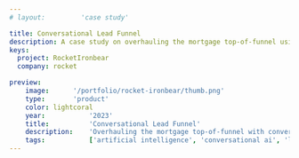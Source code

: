 ```yaml
---
# layout:         'case study'

title: Conversational Lead Funnel
description: A case study on overhauling the mortgage top-of-funnel using conversational AI.
keys:
  project: RocketIronbear
  company: rocket

preview:
    image:      '/portfolio/rocket-ironbear/thumb.png'
    type:       'product'
    color: lightcoral
    year:           '2023'
    title:          'Conversational Lead Funnel'
    description:    'Overhauling the mortgage top-of-funnel with conversational AI.'
    tags:           ['artificial intelligence', 'conversational ai', 'leadership', 'personalization']
---
```


<script setup>
    import Page from './Rocket-Ironbear.vue'
</script>

<Page></Page>

<!-- ## Challenge
Every Rocket Mortgage client starts in the same place, filling out one of two digital lead forms then talking with a mortgage banker. The primary lead form, however, ends at a frustrating dead end while the client unexpectedly receives a phone call. The hypothesis is this experience was the primary driver for low top-of-funnel success rates. The challenge was to **measurably improve the lead form experience without negatively impacting lead flow**.

## Process

### Validate Assumptions
We assumed people clients didn't like the dead-end and the disjointed experience of receiving a phone call from a mortgage banker within seconds of filling out a form. We also assumed most clients would prefer a chat experience with a mortgage banker versus a phone call. So, we asked clients what they wanted to do at the end of the form, get a call or chat. We ran this "smoke test" for two weeks on a slice of traffic. The results strongly indicated **clients at the end of the lead form preferred chatting versus getting a phone call**.

<Illustration>
    <template v-slot:image><img src="/portfolio/rocket-ironbear/dead-end.png"></template>
    <template v-slot:subtext>The original dead end of the lead form.</template>
</Illustration>

### Design
We created a full-screen/full-browser conversational UI that enabled clients to chat with our conversational AI and mortgage bankers. The AI was powered by ChatGPT and integrated with Salesforce for mortgage banker chats. We also added light personalization by leveraging client info gathered from the lead form including their name, property type, and local time of day.

<Illustration>
    <template v-slot:image><img src="/portfolio/rocket-ironbear/design.png"></template>
    <template v-slot:subtext>The new conversational UI.</template>
</Illustration>

<Illustration>
    <template v-slot:image><img src="/portfolio/rocket-ironbear/animation.gif"></template>
    <template v-slot:subtext>Transitioning from the lead form to the chat UI.</template>
</Illustration>

<Illustration>
    <template v-slot:image><img src="/portfolio/rocket-ironbear/chat.gif"></template>
    <template v-slot:subtext>Chatting with an AI and a mortgage banker in the new UI.</template>
</Illustration>

### Derisking
Mortgage bankers aren't staffed 24/7 yet launching during core hours poses the highest business risk. We found that a large percentage of clients submit leads during after hours, aren't able to get immediate help, and have lower success rates. This presented us with the opportunity for lower risk and greater positive impact. Aligning with the banking business, we staffed mortgage chat bankers during after hours.

<Illustration>
    <template v-slot:image><img src="/portfolio/rocket-ironbear/photo.jpg"></template>
    <template v-slot:subtext>Launch night – design, product, engineering, data, and business all in one room.</template>
</Illustration>

## Outcome
We increased Rocket Mortgage's client experience scores and mortgage lead success KPIs by launching a new full-browser, generative AI & human-agent chat experience at the end of the primary digital lead form. This product also overhauled the conversational AI architectural foundation establishing a more robust and centralized conversational AI API.

<YouTubeVideo src="https://www.youtube.com/embed/9BHhCdaoqZ8"></YouTubeVideo> -->
